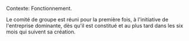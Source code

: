 Contexte: Fonctionnement.

Le comité de groupe est réuni pour la première fois, à l'initiative de l'entreprise dominante, dès qu'il est constitué et au plus tard dans les six mois qui suivent sa création.